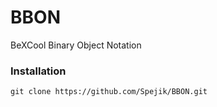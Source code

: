 # BBON
BeXCool Binary Object Notation

### Installation

`git clone https://github.com/Spejik/BBON.git`
